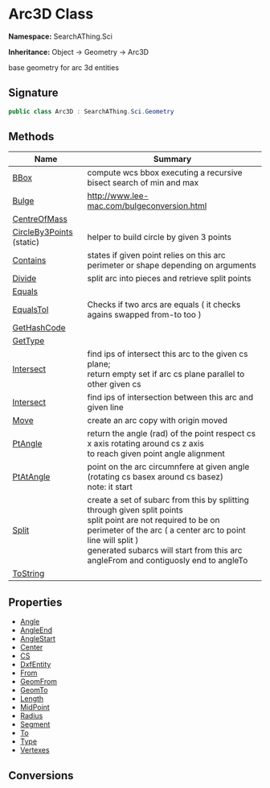 # Arc3D Class
**Namespace:** SearchAThing.Sci

**Inheritance:** Object → Geometry → Arc3D

base geometry for arc 3d entities

## Signature
```csharp
public class Arc3D : SearchAThing.Sci.Geometry
```
## Methods
|**Name**|**Summary**|
|---|---|
|[BBox](Arc3D/BBox.md)|compute wcs bbox executing a recursive bisect search of min and max|
|[Bulge](Arc3D/Bulge.md)|http://www.lee-mac.com/bulgeconversion.html|
|[CentreOfMass](Arc3D/CentreOfMass.md)||
|[CircleBy3Points](Arc3D/CircleBy3Points.md) (static)|helper to build circle by given 3 points|
|[Contains](Arc3D/Contains.md)|states if given point relies on this arc perimeter or shape depending on arguments|
|[Divide](Arc3D/Divide.md)|split arc into pieces and retrieve split points|
|[Equals](Arc3D/Equals.md)||
|[EqualsTol](Arc3D/EqualsTol.md)|Checks if two arcs are equals ( it checks agains swapped from-to too )|
|[GetHashCode](Arc3D/GetHashCode.md)||
|[GetType](Arc3D/GetType.md)||
|[Intersect](Arc3D/Intersect.md)|find ips of intersect this arc to the given cs plane; <br/>            return empty set if arc cs plane parallel to other given cs|
|[Intersect](Arc3D/Intersect.md#intersectdouble-line3d-bool-bool)|find ips of intersection between this arc and given line|
|[Move](Arc3D/Move.md)|create an arc copy with origin moved|
|[PtAngle](Arc3D/PtAngle.md)|return the angle (rad) of the point respect cs x axis rotating around cs z axis<br/>            to reach given point angle alignment|
|[PtAtAngle](Arc3D/PtAtAngle.md)|point on the arc circumnfere at given angle (rotating cs basex around cs basez)<br/>            note: it start|
|[Split](Arc3D/Split.md)|create a set of subarc from this by splitting through given split points<br/>            split point are not required to be on perimeter of the arc ( a center arc to point line will split )<br/>            generated subarcs will start from this arc angleFrom and contiguosly end to angleTo|
|[ToString](Arc3D/ToString.md)||
## Properties
- [Angle](Arc3D/Angle.md)
- [AngleEnd](Arc3D/AngleEnd.md)
- [AngleStart](Arc3D/AngleStart.md)
- [Center](Arc3D/Center.md)
- [CS](Arc3D/CS.md)
- [DxfEntity](Arc3D/DxfEntity.md)
- [From](Arc3D/From.md)
- [GeomFrom](Arc3D/GeomFrom.md)
- [GeomTo](Arc3D/GeomTo.md)
- [Length](Arc3D/Length.md)
- [MidPoint](Arc3D/MidPoint.md)
- [Radius](Arc3D/Radius.md)
- [Segment](Arc3D/Segment.md)
- [To](Arc3D/To.md)
- [Type](Arc3D/Type.md)
- [Vertexes](Arc3D/Vertexes.md)
## Conversions

